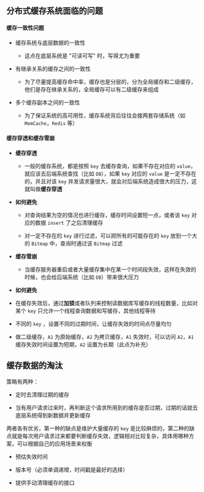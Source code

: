 ## 分布式缓存系统面临的问题

#### 缓存一致性问题

* 缓存系统与底层数据的一致性

  * 这点在底层系统是 "可读可写" 时，写得尤为重要 

* 有继承关系的缓存之间的一致性

  * 为了尽量提高缓存命中率，缓存也是分层的，分为全局缓存和二级缓存，他们是存在继承关系的，全局缓存可以有二级缓存来组成

* 多个缓存副本之间的一致性

  * 为了保证系统的高可用性，缓存系统背后往往会接两套存储系统（如 ```MemCache```，```Redis``` 等）

#### 缓存穿透和缓存雪崩

* **缓存穿透**

  * 一般的缓存系统，都是按照 ```key``` 去缓存查询，如果不存在对应的 ```value```，就应该去后端系统查找（比如 ```DB```），如果 ```key``` 对应的 ```value``` 是一定不存在的，并且对该 ```key``` 并发请求量很大，就会对后端系统造成很大的压力，这就叫做**缓存穿透**
 
* **如何避免**

  * 对查询结果为空的情况也进行缓存，缓存时间设置短一点，或者该 ```key``` 对应的数据 `insert` 了之后清理缓存

  * 对一定不存在的 ```key``` 进行过滤，可以把所有的可能存在的 ```key``` 放到一个大的 ```Bitmap``` 中，查询时通过该 ```Bitmap``` 过滤


* **缓存雪崩**


  * 当缓存服务器重启或者大量缓存集中在某一个时间段失效，这样在失效的时候，也会给后端系统（比如 ```DB```）带来很大压力


* **如何避免**


* 在缓存失效后，通过**加锁**或者队列来控制读数据库写缓存的线程数量，比如对某个 ```key``` 只允许一个线程查询数据和写缓存，其他线程等待

* 不同的 ```key``` ，设置不同的过期时间，让缓存失效的时间点尽量均匀

* 做二级缓存，```A1``` 为原始缓存，```A2``` 为拷贝缓存，```A1``` 失效时，可以访问 ```A2```，```A1``` 缓存失效时间设置为短期，```A2``` 设置为长期（此点为补充）

 
## 缓存数据的淘汰

策略有两种： 

* 定时去清理过期的缓存

* 当有用户请求过来时，再判断这个请求所用到的缓存是否过期，过期的话就去底层系统得到新数据并更新缓存

两者各有优劣，第一种的缺点是维护大量缓存的 ```key``` 是比较麻烦的，第二种的缺点就是每次用户请求过来都要判断缓存失效，逻辑相对比较复杂，具体用哪种方案，可以根据自己的应用场景来权衡
 
* 预估失效时间 

* 版本号（必须单调递增，时间戳是最好的选择）

* 提供手动清理缓存的接口










